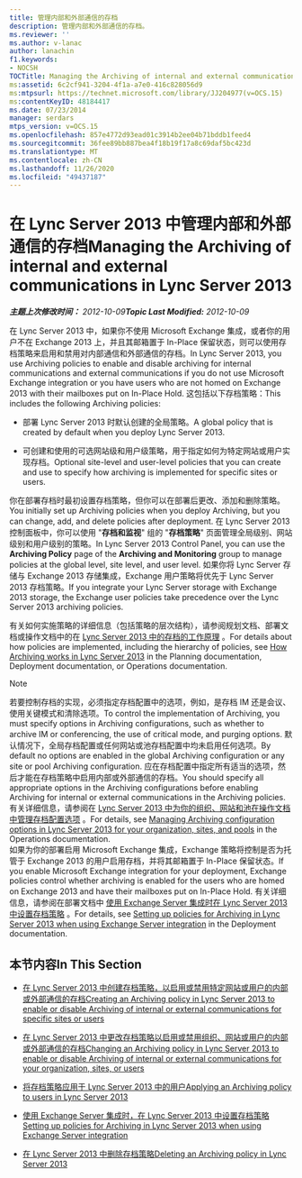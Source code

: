 ```yaml
---
title: 管理内部和外部通信的存档
description: 管理内部和外部通信的存档。
ms.reviewer: ''
ms.author: v-lanac
author: lanachin
f1.keywords:
- NOCSH
TOCTitle: Managing the Archiving of internal and external communications
ms:assetid: 6c2cf941-3204-4f1a-a7e0-416c828056d9
ms:mtpsurl: https://technet.microsoft.com/library/JJ204977(v=OCS.15)
ms:contentKeyID: 48184417
ms.date: 07/23/2014
manager: serdars
mtps_version: v=OCS.15
ms.openlocfilehash: 857e4772d93ead01c3914b2ee04b71bddb1feed4
ms.sourcegitcommit: 36fee89bb887bea4f18b19f17a8c69daf5bc423d
ms.translationtype: MT
ms.contentlocale: zh-CN
ms.lasthandoff: 11/26/2020
ms.locfileid: "49437187"
---
```

# <a name="managing-the-archiving-of-internal-and-external-communications-in-lync-server-2013"></a><span data-ttu-id="ebfb8-103">在 Lync Server 2013 中管理内部和外部通信的存档</span><span class="sxs-lookup"><span data-stu-id="ebfb8-103">Managing the Archiving of internal and external communications in Lync Server 2013</span></span>

<div data-xmlns="http://www.w3.org/1999/xhtml">

<div class="topic" data-xmlns="http://www.w3.org/1999/xhtml" data-msxsl="urn:schemas-microsoft-com:xslt" data-cs="https://msdn.microsoft.com/">

<div data-asp="https://msdn2.microsoft.com/asp">



</div>

<div id="mainSection">

<div id="mainBody"><span data-ttu-id="ebfb8-104">

<span> </span></span><span class="sxs-lookup"><span data-stu-id="ebfb8-104">

<span> </span></span></span>

<span data-ttu-id="ebfb8-105">_**主题上次修改时间：** 2012-10-09_</span><span class="sxs-lookup"><span data-stu-id="ebfb8-105">_**Topic Last Modified:** 2012-10-09_</span></span>

<span data-ttu-id="ebfb8-106">在 Lync Server 2013 中，如果你不使用 Microsoft Exchange 集成，或者你的用户不在 Exchange 2013 上，并且其邮箱置于 In-Place 保留状态，则可以使用存档策略来启用和禁用对内部通信和外部通信的存档。</span><span class="sxs-lookup"><span data-stu-id="ebfb8-106">In Lync Server 2013, you use Archiving policies to enable and disable archiving for internal communications and external communications if you do not use Microsoft Exchange integration or you have users who are not homed on Exchange 2013 with their mailboxes put on In-Place Hold.</span></span> <span data-ttu-id="ebfb8-107">这包括以下存档策略：</span><span class="sxs-lookup"><span data-stu-id="ebfb8-107">This includes the following Archiving policies:</span></span>

  - <span data-ttu-id="ebfb8-108">部署 Lync Server 2013 时默认创建的全局策略。</span><span class="sxs-lookup"><span data-stu-id="ebfb8-108">A global policy that is created by default when you deploy Lync Server 2013.</span></span>

  - <span data-ttu-id="ebfb8-109">可创建和使用的可选网站级和用户级策略，用于指定如何为特定网站或用户实现存档。</span><span class="sxs-lookup"><span data-stu-id="ebfb8-109">Optional site-level and user-level policies that you can create and use to specify how archiving is implemented for specific sites or users.</span></span>

<span data-ttu-id="ebfb8-110">你在部署存档时最初设置存档策略，但你可以在部署后更改、添加和删除策略。</span><span class="sxs-lookup"><span data-stu-id="ebfb8-110">You initially set up Archiving policies when you deploy Archiving, but you can change, add, and delete policies after deployment.</span></span> <span data-ttu-id="ebfb8-111">在 Lync Server 2013 控制面板中，你可以使用 "**存档和监视**" 组的 "**存档策略**" 页面管理全局级别、网站级别和用户级别的策略。</span><span class="sxs-lookup"><span data-stu-id="ebfb8-111">In Lync Server 2013 Control Panel, you can use the **Archiving Policy** page of the **Archiving and Monitoring** group to manage policies at the global level, site level, and user level.</span></span> <span data-ttu-id="ebfb8-112">如果你将 Lync Server 存储与 Exchange 2013 存储集成，Exchange 用户策略将优先于 Lync Server 2013 存档策略。</span><span class="sxs-lookup"><span data-stu-id="ebfb8-112">If you integrate your Lync Server storage with Exchange 2013 storage, the Exchange user policies take precedence over the Lync Server 2013 archiving policies.</span></span>

<span data-ttu-id="ebfb8-113">有关如何实施策略的详细信息（包括策略的层次结构），请参阅规划文档、部署文档或操作文档中的在 [Lync Server 2013 中的存档的工作原理](lync-server-2013-how-archiving-works.md) 。</span><span class="sxs-lookup"><span data-stu-id="ebfb8-113">For details about how policies are implemented, including the hierarchy of policies, see [How Archiving works in Lync Server 2013](lync-server-2013-how-archiving-works.md) in the Planning documentation, Deployment documentation, or Operations documentation.</span></span>

<div>


> [!NOTE]
> <span data-ttu-id="ebfb8-114">若要控制存档的实现，必须指定存档配置中的选项，例如，是存档 IM 还是会议、使用关键模式和清除选项。</span><span class="sxs-lookup"><span data-stu-id="ebfb8-114">To control the implementation of Archiving, you must specify options in Archiving configurations, such as whether to archive IM or conferencing, the use of critical mode, and purging options.</span></span> <span data-ttu-id="ebfb8-115">默认情况下，全局存档配置或任何网站或池存档配置中均未启用任何选项。</span><span class="sxs-lookup"><span data-stu-id="ebfb8-115">By default no options are enabled in the global Archiving configuration or any site or pool Archiving configuration.</span></span> <span data-ttu-id="ebfb8-116">应在存档配置中指定所有适当的选项，然后才能在存档策略中启用内部或外部通信的存档。</span><span class="sxs-lookup"><span data-stu-id="ebfb8-116">You should specify all appropriate options in the Archiving configurations before enabling Archiving for internal or external communications in the Archiving policies.</span></span> <span data-ttu-id="ebfb8-117">有关详细信息，请参阅在 <A href="lync-server-2013-managing-archiving-configuration-options-for-your-organization-sites-and-pools.md">Lync Server 2013 中为你的组织、网站和池在操作文档中管理存档配置选项</A> 。</span><span class="sxs-lookup"><span data-stu-id="ebfb8-117">For details, see <A href="lync-server-2013-managing-archiving-configuration-options-for-your-organization-sites-and-pools.md">Managing Archiving configuration options in Lync Server 2013 for your organization, sites, and pools</A> in the Operations documentation.</span></span><BR><span data-ttu-id="ebfb8-118">如果为你的部署启用 Microsoft Exchange 集成，Exchange 策略将控制是否为托管于 Exchange 2013 的用户启用存档，并将其邮箱置于 In-Place 保留状态。</span><span class="sxs-lookup"><span data-stu-id="ebfb8-118">If you enable Microsoft Exchange integration for your deployment, Exchange policies control whether archiving is enabled for the users who are homed on Exchange 2013 and have their mailboxes put on In-Place Hold.</span></span> <span data-ttu-id="ebfb8-119">有关详细信息，请参阅在部署文档中 <A href="lync-server-2013-setting-up-policies-for-archiving-when-using-exchange-server-integration.md">使用 Exchange Server 集成时在 Lync Server 2013 中设置存档策略</A> 。</span><span class="sxs-lookup"><span data-stu-id="ebfb8-119">For details, see <A href="lync-server-2013-setting-up-policies-for-archiving-when-using-exchange-server-integration.md">Setting up policies for Archiving in Lync Server 2013 when using Exchange Server integration</A> in the Deployment documentation.</span></span>



</div>

<div>

## <a name="in-this-section"></a><span data-ttu-id="ebfb8-120">本节内容</span><span class="sxs-lookup"><span data-stu-id="ebfb8-120">In This Section</span></span>

  - [<span data-ttu-id="ebfb8-121">在 Lync Server 2013 中创建存档策略，以启用或禁用特定网站或用户的内部或外部通信的存档</span><span class="sxs-lookup"><span data-stu-id="ebfb8-121">Creating an Archiving policy in Lync Server 2013 to enable or disable Archiving of internal or external communications for specific sites or users</span></span>](lync-server-2013-create-archiving-policy-sites-users.md)

  - [<span data-ttu-id="ebfb8-122">在 Lync Server 2013 中更改存档策略以启用或禁用组织、网站或用户的内部或外部通信的存档</span><span class="sxs-lookup"><span data-stu-id="ebfb8-122">Changing an Archiving policy in Lync Server 2013 to enable or disable Archiving of internal or external communications for your organization, sites, or users</span></span>](lync-server-2013-change-archiving-policy-org-sites-users.md)

  - [<span data-ttu-id="ebfb8-123">将存档策略应用于 Lync Server 2013 中的用户</span><span class="sxs-lookup"><span data-stu-id="ebfb8-123">Applying an Archiving policy to users in Lync Server 2013</span></span>](lync-server-2013-applying-an-archiving-policy-to-users.md)

  - [<span data-ttu-id="ebfb8-124">使用 Exchange Server 集成时，在 Lync Server 2013 中设置存档策略</span><span class="sxs-lookup"><span data-stu-id="ebfb8-124">Setting up policies for Archiving in Lync Server 2013 when using Exchange Server integration</span></span>](lync-server-2013-setting-up-policies-for-archiving-when-using-exchange-server-integration.md)

  - [<span data-ttu-id="ebfb8-125">在 Lync Server 2013 中删除存档策略</span><span class="sxs-lookup"><span data-stu-id="ebfb8-125">Deleting an Archiving policy in Lync Server 2013</span></span>](lync-server-2013-deleting-an-archiving-policy.md)

<span data-ttu-id="ebfb8-126"></div>

</div>

<span> </span>

</div>

</div>

</span><span class="sxs-lookup"><span data-stu-id="ebfb8-126"></div>

</div>

<span> </span>

</div>

</div>

</span></span></div>

